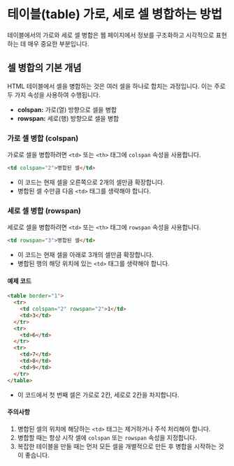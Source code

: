 # 테이블(table) 가로, 세로 셀 병합하는 방법

테이블에서의 가로와 세로 셀 병합은 웹 페이지에서 정보를 구조화하고 시각적으로 표현하는 데 매우 중요한 부분입니다.

## 셀 병합의 기본 개념

HTML 테이블에서 셀을 병합하는 것은 여러 셀을 하나로 합치는 과정입니다.
이는 주로 두 가지 속성을 사용하여 수행됩니다.

- **colspan:** 가로(열) 방향으로 셀을 병합
- **rowspan:** 세로(행) 방향으로 셀을 병합

### 가로 셀 병합 (colspan)

가로로 셀을 병합하려면 `<td>` 또는 `<th>` 태그에 `colspan` 속성을 사용합니다.

```html
<td colspan="2">병합된 셀</td>
```

- 이 코드는 현재 셀을 오른쪽으로 2개의 셀만큼 확장합니다.
- 병합된 셀 수만큼 다음 `<td>` 태그를 생략해야 합니다.

### 세로 셀 병합 (rowspan)

세로로 셀을 병합하려면 `<td>` 또는 `<th>` 태그에 `rowspan` 속성을 사용합니다.

```html
<td rowspan="3">병합된 셀</td>
```

- 이 코드는 현재 셀을 아래로 3개의 셀만큼 확장합니다.
- 병합된 행의 해당 위치에 있는 `<td>` 태그를 생략해야 합니다.

#### 예제 코드

```html
<table border="1">
  <tr>
    <td colspan="2" rowspan="2">1</td>
    <td>3</td>
  </tr>
  <tr>
    <td>6</td>
  </tr>
  <tr>
    <td>7</td>
    <td>8</td>
    <td>9</td>
  </tr>
</table>
```

- 이 코드에서 첫 번째 셀은 가로로 2칸, 세로로 2칸을 차지합니다.

#### 주의사항

1. 병합된 셀의 위치에 해당하는 `<td>` 태그는 제거하거나 주석 처리해야 합니다.
2. 병합할 때는 항상 시작 셀에 `colspan` 또는 `rowspan` 속성을 지정합니다.
3. 복잡한 테이블을 만들 때는 먼저 모든 셀을 개별적으로 만든 후 병합을 시작하는 것이 좋습니다.
